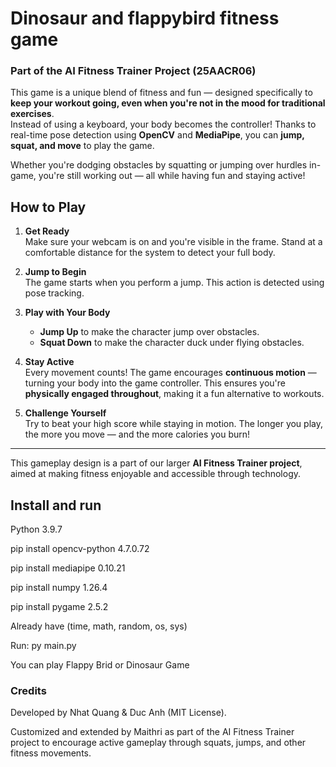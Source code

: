 # Dinosaur and flappybird fitness game

### Part of the AI Fitness Trainer Project (25AACR06)

This game is a unique blend of fitness and fun — designed specifically to **keep your workout going, even when you're not in the mood for traditional exercises**.  
Instead of using a keyboard, your body becomes the controller! Thanks to real-time pose detection using **OpenCV** and **MediaPipe**, you can **jump, squat, and move** to play the game.  

Whether you're dodging obstacles by squatting or jumping over hurdles in-game, you're still working out — all while having fun and staying active!

## How to Play

1. **Get Ready**  
   Make sure your webcam is on and you're visible in the frame. Stand at a comfortable distance for the system to detect your full body.

2. **Jump to Begin**  
   The game starts when you perform a jump. This action is detected using pose tracking.

3. **Play with Your Body**  
   - **Jump Up** to make the character jump over obstacles.  
   - **Squat Down** to make the character duck under flying obstacles.

4. **Stay Active**  
   Every movement counts! The game encourages **continuous motion** — turning your body into the game controller. This ensures you're **physically engaged throughout**, making it a fun alternative to workouts.

5. **Challenge Yourself**  
   Try to beat your high score while staying in motion. The longer you play, the more you move — and the more calories you burn!

---

This gameplay design is a part of our larger **AI Fitness Trainer project**, aimed at making fitness enjoyable and accessible through technology.

## Install and run

Python 3.9.7

pip install opencv-python 4.7.0.72

pip install mediapipe 0.10.21

pip install numpy 1.26.4

pip install pygame 2.5.2
 
Already have (time, math, random, os, sys)

Run: py main.py

You can play Flappy Brid or Dinosaur Game


### Credits

Developed by Nhat Quang & Duc Anh (MIT License).

Customized and extended by Maithri  as part of the AI Fitness Trainer project to encourage active gameplay through squats, jumps, and other fitness movements.



